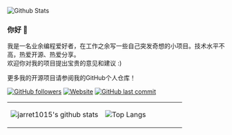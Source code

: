 ![Github Stats](https://github-readme-stats.vercel.app/api?username=jarret1015)



### 你好 👋

我是一名业余编程爱好者，在工作之余写一些自己突发奇想的小项目。技术水平不高，热爱开源、热爱分享。  
欢迎你对我的项目提出宝贵的意见和建议 :)  

更多我的开源项目请参阅我的GitHub个人仓库！


[![GitHub followers](https://img.shields.io/github/followers/jarret1015?style=for-the-badge&color=blue)](https://github.com/jarret1015?tab=followers)
[![Website](https://img.shields.io/website?style=for-the-badge&up_message=Blog&url=https://jarret.site.com)](https://jarret.site.com)
[![GitHub last commit](https://img.shields.io/github/last-commit/jarret1015/jarret1015?label=update&style=for-the-badge&color=orange)](https://github.com/jarret1015/jarret1015)

<table>
<tr>
<td valign="top" width="54%">


![jarret1015's github stats](https://github-readme-stats.yxl76.vercel.app/api?username=jarret1015&count_private=true&show_icons=true&theme=tokyonight)

</td>

<td valign="top" width="46%">


![Top Langs](https://github-readme-stats.yxl76.vercel.app/api/top-langs/?username=jarret1015&layout=compact&theme=tokyonight)

</td>
</tr>
</table>
